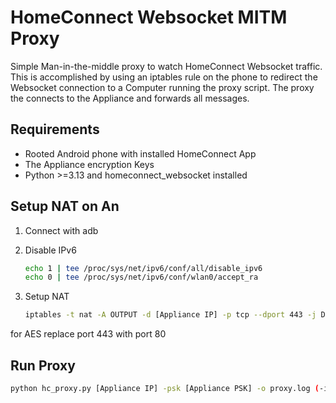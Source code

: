 # HomeConnect Websocket MITM Proxy

Simple Man-in-the-middle proxy to watch HomeConnect Websocket traffic.
This is accomplished by using an iptables rule on the phone to redirect the Websocket connection to a Computer running the proxy script.
The proxy the connects to the Appliance and forwards all messages.

## Requirements

* Rooted Android phone with installed HomeConnect App
* The Appliance encryption Keys
* Python >=3.13 and homeconnect_websocket installed

## Setup NAT on An

1. Connect with adb
2. Disable IPv6

    ```bash
    echo 1 | tee /proc/sys/net/ipv6/conf/all/disable_ipv6
    echo 0 | tee /proc/sys/net/ipv6/conf/wlan0/accept_ra
    ```

3. Setup NAT

    ```bash
    iptables -t nat -A OUTPUT -d [Appliance IP] -p tcp --dport 443 -j DNAT --to-destination [Proxy IP]:443
    ```

for AES replace port 443 with port 80

## Run Proxy

```bash
python hc_proxy.py [Appliance IP] -psk [Appliance PSK] -o proxy.log (-iv [Appliance IV])
```
